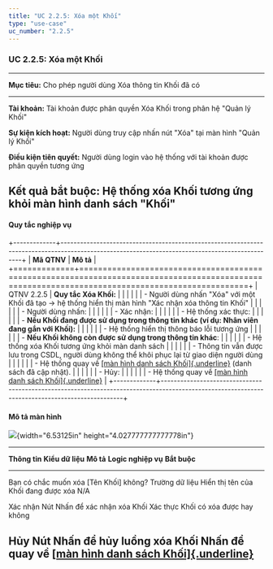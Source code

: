```yaml
---
title: "UC 2.2.5: Xóa một Khối"
type: "use-case"
uc_number: "2.2.5"
---
```


### UC 2.2.5: Xóa một Khối

  ---------------------------------------------------------------------------------------------------
  **Mục tiêu:**               Cho phép người dùng Xóa thông tin Khối đã có
  --------------------------- -----------------------------------------------------------------------
  **Tài khoản:**              Tài khoản được phân quyền Xóa Khối trong phân hệ "Quản lý Khối"

  **Sự kiện kích hoạt:**      Người dùng truy cập nhấn nút "Xóa" tại màn hình "Quản lý Khối"

  **Điều kiện tiên quyết:**   Người dùng login vào hệ thống với tài khoản được phân quyền tương ứng

  **Kết quả bắt buộc:**       Hệ thống xóa Khối tương ứng khỏi màn hình danh sách "Khối"
  ---------------------------------------------------------------------------------------------------

#### Quy tắc nghiệp vụ

+-------------+------------------------------------------------------------------------------------------------------------------------------------------------+
| **Mã QTNV** | **Mô tả**                                                                                                                                      |
+=============+================================================================================================================================================+
| QTNV 2.2.5  | **Quy tắc Xóa Khối:**                                                                                                                          |
|             |                                                                                                                                                |
|             | -   Người dùng nhấn "Xóa" với một Khối đã tạo → hệ thống hiển thị màn hình "Xác nhận xóa thông tin Khối"                                       |
|             |                                                                                                                                                |
|             | -   Người dùng nhấn:                                                                                                                           |
|             |                                                                                                                                                |
|             |     -   Xác nhận:                                                                                                                              |
|             |                                                                                                                                                |
|             |         -   Hệ thống xác thực:                                                                                                                 |
|             |                                                                                                                                                |
|             |             -   **Nếu Khối đang được sử dụng trong thông tin khác (ví dụ: Nhân viên đang gắn với Khối):**                                      |
|             |                                                                                                                                                |
|             |                 -   Hệ thống hiển thị thông báo lỗi tương ứng                                                                                  |
|             |                                                                                                                                                |
|             |             -   **Nếu Khối không còn được sử dụng trong thông tin khác**:                                                                      |
|             |                                                                                                                                                |
|             |                 -   Hệ thống xóa Khối tương ứng khỏi màn danh sách                                                                             |
|             |                                                                                                                                                |
|             |                 -   Thông tin vẫn được lưu trong CSDL, người dùng không thể khôi phục lại từ giao diện người dùng                              |
|             |                                                                                                                                                |
|             |                 -   Hệ thống quay về [[màn hình danh sách Khối]{.underline}](#uc-2.2.1-xem-danh-sách-tìm-kiếm-khối) (danh sách đã cập nhật).   |
|             |                                                                                                                                                |
|             |     -   Hủy:                                                                                                                                   |
|             |                                                                                                                                                |
|             |         -   Hệ thống quay về [[màn hình danh sách Khối]{.underline}](#uc-2.2.1-xem-danh-sách-tìm-kiếm-khối)                                    |
+-------------+------------------------------------------------------------------------------------------------------------------------------------------------+

#### Mô tả màn hình

![](media/image86.png){width="6.53125in" height="4.027777777777778in"}

  -------------------------------------------------------------------------------------------------------------------------------------------------------------------------------------------------------------------
  **Thông tin**                              **Kiểu dữ liệu**   **Mô tả**                             **Logic nghiệp vụ**                                                                              **Bắt buộc**
  ------------------------------------------ ------------------ ------------------------------------- ------------------------------------------------------------------------------------------------ --------------
  Bạn có chắc muốn xóa \[Tên Khối\] không?   Trường dữ liệu     Hiển thị tên của Khối đang được xóa   N/A                                                                                              

  Xác nhận                                   Nút                Nhấn để xác nhận xóa Khối             Xác thực Khối có xóa được hay không                                                              

  Hủy                                        Nút                Nhấn để hủy luồng xóa Khối            Nhấn để quay về [[màn hình danh sách Khối]{.underline}](#uc-2.2.1-xem-danh-sách-tìm-kiếm-khối)   
  -------------------------------------------------------------------------------------------------------------------------------------------------------------------------------------------------------------------
